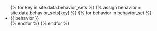 <ul>
{% for key in site.data.behavior_sets %}
  {% assign behavior = site.data.behavior_sets[key] %}
  {% for behavior in behavior_set %}
    <li>
      {{ behavior }}
    </li>
  {% endfor %}
{% endfor %}
</ul>
